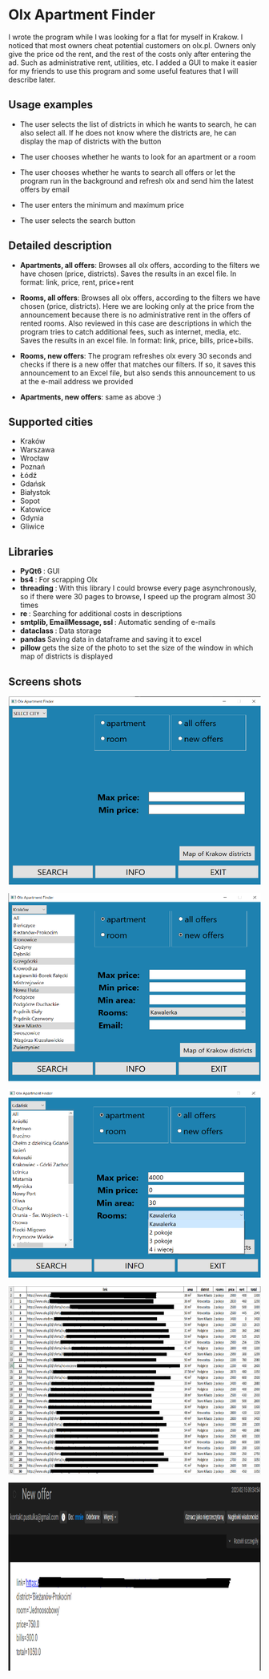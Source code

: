 # Olx Apartment Finder

I wrote the program while I was looking for a flat for myself in Krakow. 
I noticed that most owners cheat potential customers on olx.pl.
Owners only give the price od the rent, and the rest of the costs only after entering the ad. Such as administrative rent, utilities, etc.
I added a GUI to make it easier for my friends to use this program and some useful features that I will describe later.

## Usage examples

- The user selects the list of districts in which he wants to search, he can also select all. If he does not know where the districts are, he can display the map
of districts with the button

- The user chooses whether he wants to look for an apartment or a room

- The user chooses whether he wants to search all offers or let the program run in the background and refresh olx and send him the latest offers by email

- The user enters the minimum and maximum price

- The user selects the search button

## Detailed description 

- <b>Apartments, all offers</b>: Browses all olx offers, according to the filters we have chosen (price, districts). Saves the results in an excel file.
In format: link, price, rent, price+rent

- <b>Rooms, all offers</b>: Browses all olx offers, according to the filters we have chosen (price, districts). 
Here we are looking only at the price from the announcement because there is no administrative rent in the offers of rented rooms.
Also reviewed in this case are descriptions in which the program tries to catch additional fees, such as internet, media, etc.
Saves the results in an excel file.
In format: link, price, bills, price+bills. 

- <b>Rooms, new offers</b>: The program refreshes olx every 30 seconds and checks if there is a new offer that matches our filters. 
If so, it saves this announcement to an Excel file, but also sends this announcement to us at the e-mail address we provided

- <b>Apartments, new offers</b>: same as above :)

## Supported cities

- Kraków
- Warszawa
- Wrocław
- Poznań
- Łódź
- Gdańsk
- Białystok
- Sopot
- Katowice
- Gdynia
- Gliwice

## Libraries

- <b> PyQt6 </b>: GUI
- <b> bs4 </b>: For scrapping Olx
- <b> threading </b>: With this library I could browse every page asynchronously, so if there were 30 pages to browse, I speed up the program almost 30 times
- <b> re </b>: Searching for additional costs in descriptions
- <b> smtplib, EmailMessage, ssl </b>: Automatic sending of e-mails
- <b> dataclass </b>: Data storage
- <b> pandas </b> Saving data in dataframe and saving it to excel
- <b> pillow </b> gets the size of the photo to set the size of the window in which map of districts is displayed

## Screens shots

<img
  src="/pictures/menu.png"
  alt="menu"
  title="menu"
  width="650"
  height="375"
  style="display: inline-block; margin: 0 auto">

<img
  src="/pictures/menu1.png"
  alt="menu"
  title="menu"
  width="650"
  height="375"
  style="display: inline-block; margin: 0 auto">

<img
  src="/pictures/menu2.png"
  alt="menu"
  title="menu"
  width="650"
  height="375"
  style="display: inline-block; margin: 0 auto">

<img
  src="/pictures/excel.png"
  alt="menu"
  title="menu"
  width="650"
  height="375"
  style="display: inline-block; margin: 0 auto">

<img
  src="/pictures/mail.png"
  alt="menu"
  title="menu"
  width="650"
  height="375"
  style="display: inline-block; margin: 0 auto">
